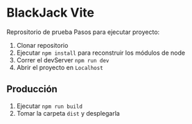 # BlackJack Vite
Reprositorio de prueba
Pasos para ejecutar proyecto:

1. Clonar repositorio
2. Ejecutar ```npm install``` para reconstruir los módulos de node
3. Correr el devServer ```npm run dev```
4. Abrir el proyecto en ```Localhost``` 

## Producción

1. Ejecutar ```npm run build```
2. Tomar la carpeta ```dist``` y desplegarla